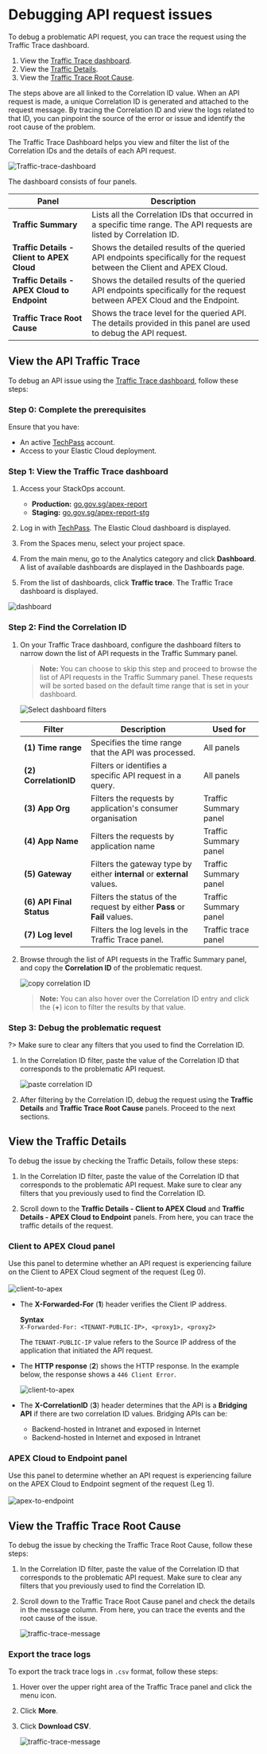 # Debugging API request issues

To debug a problematic API request, you can trace the request using the Traffic Trace dashboard.

1. View the [Traffic Trace dashboard](#view-the-api-traffic-trace).
2. View the [Traffic Details](#view-the-traffic-details).
3. View the [Traffic Trace Root Cause](#view-the-traffic-trace-root-cause).

The steps above are all linked to the Correlation ID value. When an API request is made, a unique Correlation ID is generated and attached to the request message. By tracing the Correlation ID and view the logs related to that ID, you can  pinpoint the source of the error or issue and identify the root cause of the problem.

The Traffic Trace Dashboard helps you view and filter the list of the Correlation IDs and the details of each API request. 

![Traffic-trace-dashboard](/_assets/dashboard-traffic-trace.png)

The dashboard consists of four panels.

| Panel | Description |
| --- | --- |
| **Traffic Summary** | Lists all the Correlation IDs that occurred in a specific time range. The API requests are listed by  Correlation ID. |
| **Traffic Details - Client to APEX Cloud** | Shows the detailed results of the queried API endpoints specifically for the request between the Client and APEX Cloud. |
| **Traffic Details - APEX Cloud to Endpoint** | Shows the detailed results of the queried API endpoints specifically for the request between APEX Cloud and the Endpoint. |
| **Traffic Trace Root Cause** | Shows the trace level for the  queried API. The details provided in this panel are used to debug the API request.

## View the API Traffic Trace

To debug an API issue using the [Traffic Trace dashboard](#debugging-api-request-issues), follow these steps:

### Step 0: Complete the prerequisites

Ensure that you have:

- An active [TechPass](docs/onboarding/techpass) account.
- Access to your Elastic Cloud deployment.

</details>

### Step 1: View the Traffic Trace dashboard

1. Access your StackOps account.

    - **Production:** [go.gov.sg/apex-report](https://go.gov.sg/apex-report)
    - **Staging:** [go.gov.sg/apex-report-stg](https://go.gov.sg/apex-report-stg)

1. Log in with [TechPass](docs/onboarding/techpass). The Elastic Cloud dashboard is displayed.

1. From the Spaces menu, select your project space.

1. From the main menu, go to the Analytics category and click **Dashboard**. A list of available dashboards are displayed in the Dashboards page.

1. From the list of dashboards, click **Traffic trace**. The Traffic Trace dashboard is displayed.

![dashboard](./_assets/dashboard.gif)

### Step 2: Find the Correlation ID

1. On your Traffic Trace dashboard, configure the dashboard filters to narrow down the list of API requests in the Traffic Summary panel.

    > **Note:** You can choose to skip this step and proceed to browse the list of API requests in the Traffic Summary panel. These requests will be sorted based on the default time range that is set in your dashboard.

    ![Select dashboard filters](./_assets/dashboard-filters.png)

    | Filter | Description | Used for |
    | --- | -- | -- |
    | **(1) Time range** | Specifies the time range that the API was processed. | All panels
    | **(2) CorrelationID** | Filters or identifies a specific API request in a query. | All panels
    | **(3) App Org** | Filters the requests by application's consumer  organisation | Traffic Summary panel
    | **(4) App Name** | Filters the requests by application name | Traffic Summary panel
    | **(5) Gateway** | Filters the gateway type by either **internal** or **external** values. | Traffic Summary panel
    | **(6) API Final Status** | Filters the status of the request by either **Pass** or **Fail** values. | Traffic Summary panel
    | **(7) Log level** | Filters the log levels in the Traffic Trace panel. | Traffic trace panel |

2. Browse through the list of API requests in the Traffic Summary panel, and copy the **Correlation ID** of the problematic request.

    ![copy correlation ID](/./_assets/dashboard-correlationid.png)

    > **Note:** You can also hover over the Correlation ID entry and  click the (**+**) icon to filter the results by that value.

### Step 3: Debug the problematic request

?> Make sure to clear any filters that you used to find the Correlation ID.

1. In the Correlation ID filter, paste the value of the Correlation ID that corresponds to the problematic API request.

    ![paste correlation ID](/./_assets/dashboard-correlationid-filter.png)

1. After filtering by the Correlation ID, debug the request using the **Traffic Details** and **Traffic Trace Root Cause** panels. Proceed to the next sections.

## View the Traffic Details

To debug the issue by checking the Traffic Details, follow these steps:

1. In the Correlation ID filter, paste the value of the Correlation ID that corresponds to the problematic API request. Make sure to clear any filters that you previously used to find the Correlation ID.

1. Scroll down to the **Traffic Details - Client to APEX Cloud** and **Traffic Details - APEX Cloud to Endpoint** panels. From here, you can trace the traffic details of the request.

### Client to APEX Cloud panel

Use this panel to determine whether an API request is experiencing failure on the Client to APEX Cloud segment of the request (Leg 0).<br><br>
    ![client-to-apex](/_assets/trafficdetails-clienttoapex.png)

- The **X-Forwarded-For** (**1**) header verifies the Client IP address.

    **Syntax**<br>
    `X-Forwarded-For: <TENANT-PUBLIC-IP>, <proxy1>, <proxy2>`

    The `TENANT-PUBLIC-IP` value refers to the Source IP address of the application that initiated the API request.

- The **HTTP response** (**2**) shows the HTTP response. In the example below, the response shows a `446 Client Error`.

    ![client-to-apex](/_assets/trafficdetails-clienttoapex-error.png)

- The **X-CorrelationID** (**3**) header determines that the API is a **Bridging API** if there are two correlation ID values. Bridging APIs can be:
  - Backend-hosted in Intranet and exposed in Internet
  - Backend-hosted in Internet and exposed in Intranet

### APEX Cloud to Endpoint panel

Use this panel to determine whether an API request is experiencing failure on the APEX Cloud to Endpoint segment of the request (Leg 1).<br><br>
![apex-to-endpoint](/_assets/trafficdetails-apextoendpoint.png)

## View the Traffic Trace Root Cause

To debug the issue by checking the Traffic Trace Root Cause, follow these steps:

1. In the Correlation ID filter, paste the value of the Correlation ID that corresponds to the problematic API request. Make sure to clear any filters that you previously used to find the Correlation ID.

1. Scroll down to the Traffic Trace Root Cause panel and check the details in the message column. From here, you can trace the events and the root cause of the issue.

    ![traffic-trace-message](./_assets/dashboard-trace-error.png)

### Export the trace logs

To export the track trace logs in `.csv` format, follow these steps:

1. Hover over the upper right area of the Traffic Trace panel and click the menu icon.

1. Click **More**.

1. Click **Download CSV**.

    ![traffic-trace-message](./_assets/dashboard-traffic-trace-export.png)
